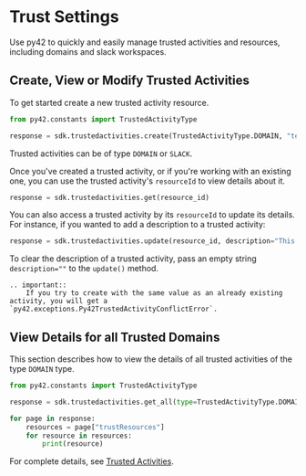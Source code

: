 # Trust Settings

Use py42 to quickly and easily manage trusted activities and resources, including domains and slack workspaces.

## Create, View or Modify Trusted Activities

To get started create a new trusted activity resource.

```python
from py42.constants import TrustedActivityType

response = sdk.trustedactivities.create(TrustedActivityType.DOMAIN, "test-domain.com")
```
Trusted activities can be of type `DOMAIN` or `SLACK`.

Once you've created a trusted activity, or if you're working with an existing one, you can use the trusted activity's `resourceId` to view details about it.

```python
response = sdk.trustedactivities.get(resource_id)

```

You can also access a trusted activity by its `resourceId` to update its details.  For instance, if you wanted to add a description to a trusted activity:

```python
response = sdk.trustedactivities.update(resource_id, description="This is a trusted activity.")
```

To clear the description of a trusted activity, pass an empty string `description=""` to the `update()` method.

```eval_rst
.. important::
    If you try to create with the same value as an already existing activity, you will get a `py42.exceptions.Py42TrustedActivityConflictError`.

```

## View Details for all Trusted Domains

This section describes how to view the details of all trusted activities of the type `DOMAIN` type.

```python
from py42.constants import TrustedActivityType

response = sdk.trustedactivities.get_all(type=TrustedActivityType.DOMAIN)

for page in response:
    resources = page["trustResources"]
    for resource in resources:
        print(resource)
```
For complete details, see
 [Trusted Activities](../methoddocs/trustedactivities.md).
